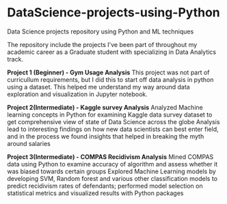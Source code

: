 # DataScience-projects-using-Python
Data Science projects repository using Python and ML techniques

The repository include the projects I've been part of throughout my academic career as a Graduate student with specializing in Data Analytics track.

**Project 1 (Beginner) - Gym Usage Analysis**
This project was not part of curricullum requirements, but I did this to start off data analysis in python using a dataset. 
This helped me understand my way around data exploration and visualization in Jupyter notebook.

**Project 2(Intermediate) - Kaggle survey Analysis**
Analyzed Machine learning concepts in Python for examining Kaggle data survey dataset to get comprehensive view of state of Data Science across the globe
Analysis lead to interesting findings on how new data scientists can best enter field, and in the process we found insights that helped in breaking the myth around salaries

**Project 3(Intermediate) - COMPAS Recidivism Analysis**
Mined COMPAS data using Python to examine accuracy of algorithm and assess whether it was biased towards certain groups
Explored Machine Learning models by developing SVM, Random forest and various other classification models to predict recidivism rates of defendants; performed model selection on statistical metrics and visualized results with Python packages
